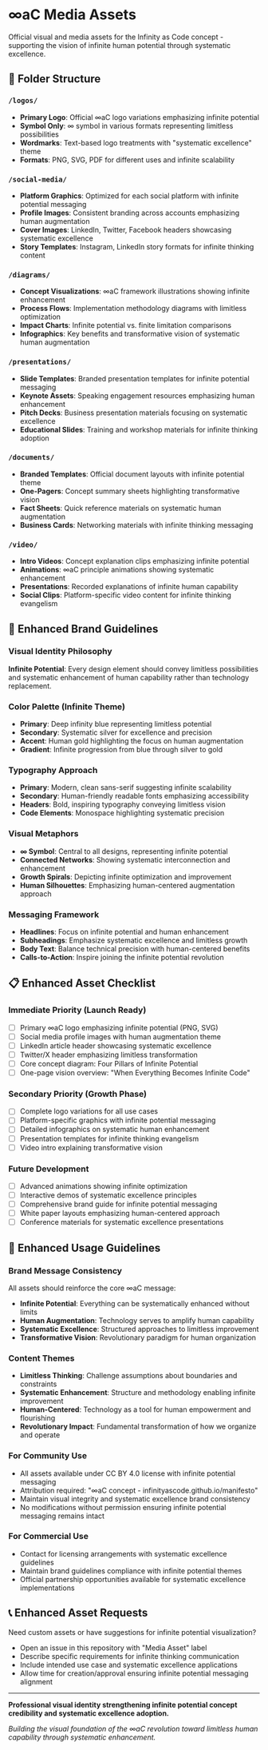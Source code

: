 # ∞aC Media Assets

Official visual and media assets for the Infinity as Code concept - supporting the vision of infinite human potential through systematic excellence.

## 📁 Folder Structure

### `/logos/`
- **Primary Logo**: Official ∞aC logo variations emphasizing infinite potential
- **Symbol Only**: ∞ symbol in various formats representing limitless possibilities
- **Wordmarks**: Text-based logo treatments with "systematic excellence" theme
- **Formats**: PNG, SVG, PDF for different uses and infinite scalability

### `/social-media/`
- **Platform Graphics**: Optimized for each social platform with infinite potential messaging
- **Profile Images**: Consistent branding across accounts emphasizing human augmentation
- **Cover Images**: LinkedIn, Twitter, Facebook headers showcasing systematic excellence
- **Story Templates**: Instagram, LinkedIn story formats for infinite thinking content

### `/diagrams/`
- **Concept Visualizations**: ∞aC framework illustrations showing infinite enhancement
- **Process Flows**: Implementation methodology diagrams with limitless optimization
- **Impact Charts**: Infinite potential vs. finite limitation comparisons
- **Infographics**: Key benefits and transformative vision of systematic human augmentation

### `/presentations/`
- **Slide Templates**: Branded presentation templates for infinite potential messaging
- **Keynote Assets**: Speaking engagement resources emphasizing human enhancement
- **Pitch Decks**: Business presentation materials focusing on systematic excellence
- **Educational Slides**: Training and workshop materials for infinite thinking adoption

### `/documents/`
- **Branded Templates**: Official document layouts with infinite potential theme
- **One-Pagers**: Concept summary sheets highlighting transformative vision
- **Fact Sheets**: Quick reference materials on systematic human augmentation
- **Business Cards**: Networking materials with infinite thinking messaging

### `/video/`
- **Intro Videos**: Concept explanation clips emphasizing infinite potential
- **Animations**: ∞aC principle animations showing systematic enhancement
- **Presentations**: Recorded explanations of infinite human capability
- **Social Clips**: Platform-specific video content for infinite thinking evangelism

## 🎨 Enhanced Brand Guidelines

### Visual Identity Philosophy
**Infinite Potential**: Every design element should convey limitless possibilities and systematic enhancement of human capability rather than technology replacement.

### Color Palette (Infinite Theme)
- **Primary**: Deep infinity blue representing limitless potential
- **Secondary**: Systematic silver for excellence and precision
- **Accent**: Human gold highlighting the focus on human augmentation
- **Gradient**: Infinite progression from blue through silver to gold

### Typography Approach
- **Primary**: Modern, clean sans-serif suggesting infinite scalability
- **Secondary**: Human-friendly readable fonts emphasizing accessibility
- **Headers**: Bold, inspiring typography conveying limitless vision
- **Code Elements**: Monospace highlighting systematic precision

### Visual Metaphors
- **∞ Symbol**: Central to all designs, representing infinite potential
- **Connected Networks**: Showing systematic interconnection and enhancement
- **Growth Spirals**: Depicting infinite optimization and improvement
- **Human Silhouettes**: Emphasizing human-centered augmentation approach

### Messaging Framework
- **Headlines**: Focus on infinite potential and human enhancement
- **Subheadings**: Emphasize systematic excellence and limitless growth
- **Body Text**: Balance technical precision with human-centered benefits
- **Calls-to-Action**: Inspire joining the infinite potential revolution

## 📋 Enhanced Asset Checklist

### Immediate Priority (Launch Ready)
- [ ] Primary ∞aC logo emphasizing infinite potential (PNG, SVG)
- [ ] Social media profile images with human augmentation theme
- [ ] LinkedIn article header showcasing systematic excellence
- [ ] Twitter/X header emphasizing limitless transformation
- [ ] Core concept diagram: Four Pillars of Infinite Potential
- [ ] One-page vision overview: "When Everything Becomes Infinite Code"

### Secondary Priority (Growth Phase)
- [ ] Complete logo variations for all use cases
- [ ] Platform-specific graphics with infinite potential messaging
- [ ] Detailed infographics on systematic human enhancement
- [ ] Presentation templates for infinite thinking evangelism
- [ ] Video intro explaining transformative vision

### Future Development
- [ ] Advanced animations showing infinite optimization
- [ ] Interactive demos of systematic excellence principles
- [ ] Comprehensive brand guide for infinite potential messaging
- [ ] White paper layouts emphasizing human-centered approach
- [ ] Conference materials for systematic excellence presentations

## 🚀 Enhanced Usage Guidelines

### Brand Message Consistency
All assets should reinforce the core ∞aC message:
- **Infinite Potential**: Everything can be systematically enhanced without limits
- **Human Augmentation**: Technology serves to amplify human capability
- **Systematic Excellence**: Structured approaches to limitless improvement
- **Transformative Vision**: Revolutionary paradigm for human organization

### Content Themes
- **Limitless Thinking**: Challenge assumptions about boundaries and constraints
- **Systematic Enhancement**: Structure and methodology enabling infinite improvement
- **Human-Centered**: Technology as a tool for human empowerment and flourishing
- **Revolutionary Impact**: Fundamental transformation of how we organize and operate

### For Community Use
- All assets available under CC BY 4.0 license with infinite potential messaging
- Attribution required: "∞aC concept - infinityascode.github.io/manifesto"
- Maintain visual integrity and systematic excellence brand consistency
- No modifications without permission ensuring infinite potential messaging remains intact

### For Commercial Use
- Contact for licensing arrangements with systematic excellence guidelines
- Maintain brand guidelines compliance with infinite potential themes
- Official partnership opportunities available for systematic excellence implementations

## 📞 Enhanced Asset Requests

Need custom assets or have suggestions for infinite potential visualization?
- Open an issue in this repository with "Media Asset" label
- Describe specific requirements for infinite thinking communication
- Include intended use case and systematic excellence applications
- Allow time for creation/approval ensuring infinite potential messaging alignment

---

**Professional visual identity strengthening infinite potential concept credibility and systematic excellence adoption.**

*Building the visual foundation of the ∞aC revolution toward limitless human capability through systematic enhancement.*